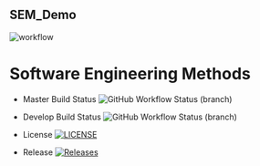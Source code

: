 ## SEM_Demo

![workflow](https://github.com/kaungminhtet1999/sem/actions/workflows/main.yml/badge.svg)

# Software Engineering Methods

+ Master Build Status ![GitHub Workflow Status (branch)](https://img.shields.io/github/workflow/status/kaungminhtet1999/sem/A_workflow_for_my_Hello_World_App/master?style=flat-square)

+ Develop Build Status ![GitHub Workflow Status (branch)](https://img.shields.io/github/workflow/status/kaungminhtet1999/sem/A_workflow_for_my_Hello_World_App/develop?style=flat-square)

+ License [![LICENSE](https://img.shields.io/github/license/kaungminhtet1999/sem.svg?style=flat-square)](https://github.com/kaungminhtet1999/sem/blob/master/LICENSE)

+ Release [![Releases](https://img.shields.io/github/release/kaungminhtet1999/sem/all.svg?style=flat-square)](https://github.com/kaungminhtet1999/sem/releases)